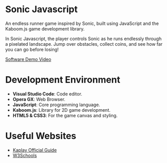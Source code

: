 # Sonic Javascript

An endless runner game inspired by Sonic, built using JavaScript and the Kaboom.js game development library.

In Sonic Javascript, the player controls Sonic as he runs endlessly through a pixelated landscape. Jump over obstacles, collect coins, and see how far you can go before losing!

[Software Demo Video](https://www.loom.com/share/be6bde2e9bf049deae7ebbf74a88913d  )

# Development Environment

- **Visual Studio Code**: Code editor.
- **Opera GX**: Web Browser.
- **JavaScript**: Core programming language.
- **Kaboom.js**: Library for 2D game development.
- **HTML5 & CSS3**: For the game canvas and styling.

# Useful Websites

* [Kaplay Official Guide](https://kaplayjs.com/guides/install/)
* [W3Schools](https://www.w3schools.com/js/)